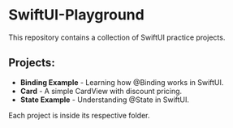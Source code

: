 # SwiftUI-Playground

This repository contains a collection of SwiftUI practice projects.

## Projects:
- **Binding Example** - Learning how @Binding works in SwiftUI.
- **Card** - A simple CardView with discount pricing.
- **State Example** - Understanding @State in SwiftUI.

Each project is inside its respective folder.


